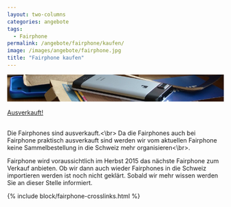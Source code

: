 ```yaml
---
layout: two-columns
categories: angebote
tags:
  - Fairphone
permalink: /angebote/fairphone/kaufen/
image: /images/angebote/fairphone.jpg
title: "Fairphone kaufen"
---
```

<div class="angebot-top-wide"><img title="Fairphone" src="/images/angebote/fairphone_sub.jpg"></div>


<a href="http://www.faircustomer.ch/fairphone_105" class="button"><i class="fi-arrow-right"></i> Ausverkauft! </a>

<br>Die Fairphones sind ausverkauft.<\br> Da die Fairphones auch bei Fairphone praktisch ausverkauft sind werden wir vom aktuellen Fairphone <br>keine Sammelbestellung in die Schweiz mehr organisieren<\br>.

Fairphone wird voraussichtlich im Herbst 2015 das nächste Fairphone zum Verkauf anbieten. Ob wir dann auch wieder Fairphones in die Schweiz importieren werden ist noch nicht geklärt. Sobald wir mehr wissen werden Sie an dieser Stelle informiert.


{% include block/fairphone-crosslinks.html %}

<!--
<a name="faq"></a>
## FAQ (Häufig gestellte Fragen)

-->
